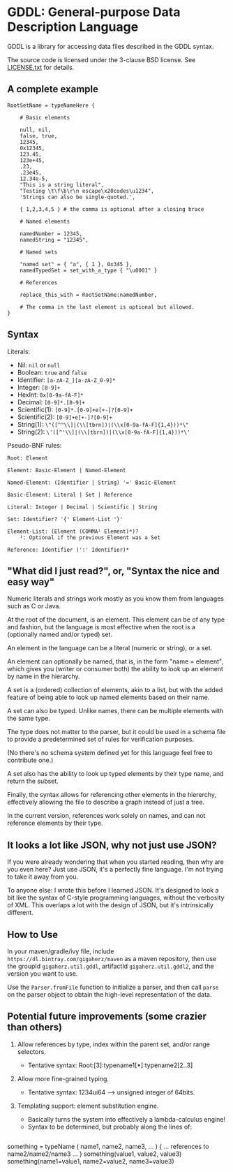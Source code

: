 GDDL: General-purpose Data Description Language
=============

GDDL is a library for accessing data files described in the GDDL syntax.

The source code is licensed under the 3-clause BSD license.
See [LICENSE.txt](/LICENSE.txt) for details.

A complete example
--------------------

```
RootSetName = typeNameHere {

    # Basic elements

    null, nil,
    false, true,
    12345,
    0x12345,
    123.45,
    123e+45,
    .23,
    .23e45,
    12.34e-5,
    "This is a string literal",
    "Testing \t\f\b\r\n escape\x20codes\u1234",
    'Strings can also be single-quoted.',

    { 1,2,3,4,5 } # the comma is optional after a closing brace

    # Named elements

    namedNumber = 12345,
    namedString = "12345",

    # Named sets

    "named set" = { "a", { 1 }, 0x345 },
    namedTypedSet = set_with_a_type { "\u0001" }

    # References

    replace_this_with = RootSetName:namedNumber,

    # The comma in the last element is optional but allowed.
}

```

Syntax
-------

Literals:

* Nil: ```nil``` or ```null```
* Boolean: ```true``` and ```false```
* Identifier: ```[a-zA-Z_][a-zA-Z_0-9]*```
* Integer: ```[0-9]+```
* HexInt: ```0x[0-9a-fA-F]*```
* Decimal: ```[0-9]*.[0-9]+```
* Scientific(1): ```[0-9]*.[0-9]+e[+-]?[0-9]+```
* Scientific(2): ```[0-9]+e[+-]?[0-9]+```
* String(1): ```\"([^"\\]|(\\[tbrn])|(\\x[0-9a-fA-F]{1,4}))*\"```
* String(2): ```\'([^'\\]|(\\[tbrn])|(\\x[0-9a-fA-F]{1,4}))*\'```

Pseudo-BNF rules:

```
Root: Element

Element: Basic-Element | Named-Element

Named-Element: (Identifier | String) '=' Basic-Element

Basic-Element: Literal | Set | Reference

Literal: Integer | Decimal | Scientific | String

Set: Identifier? '{' Element-List '}'

Element-List: (Element (COMMA¹ Element)*)?
    ¹: Optional if the previous Element was a Set

Reference: Identifier (':' Identifier)*
```

"What did I just read?", or, "Syntax the nice and easy way"
--------------------------------------------------

Numeric literals and strings work mostly as you know them from languages such as C or Java.

At the root of the document, is an element. This element can be of any type and fashion,
but the language is most effective when the root is a (optionally named and/or typed) set.

An element in the language can be a literal (numeric or string), or a set.

An element can optionally be named, that is, in the form "name = element",
which gives you (writer or consumer both) the ability to look up an element by name in the hierarchy.

A set is a (ordered) collection of elements, akin to a list, but with the added feature of
being able to look up named elements based on their name.

A set can also be typed. Unlike names, there can be multiple elements with the same type.

The type does not matter to the parser, but it could be used in a schema file
to provide a predetermined set of rules for verification purposes.

(No there's no schema system defined yet for this language feel free to contribute one.)

A set also has the ability to look up typed elements by their type name, and return the subset.

Finally, the syntax allows for referencing other elements in the hiererchy,
effectively allowing the file to describe a graph instead of just a tree.

In the current version, references work solely on names, and can not reference elements by their type.

It looks a lot like JSON, why not just use JSON?
------------------------------------------------

If you were already wondering that when you started reading, then why are you even here? Just use JSON, it's a perfectly fine language. I'm not trying to take it away from you.

To anyone else: I wrote this before I learned JSON. It's designed to look a bit like the syntax of C-style programming languages, without the verbosity of XML. This overlaps a lot with the design of JSON, but it's intrinsically different.

How to Use
--------------------

In your maven/gradle/ivy file, include `https://dl.bintray.com/gigaherz/maven` as a maven repository, then use the groupId `gigaherz.util.gddl`, artifactId `gigaherz.util.gddl2`, and the version you want to use.

Use the `Parser.fromFile` function to initialize a parser, and then call `parse` on the parser object to obtain the high-level representation of the data.

Potential future improvements (some crazier than others)
------------------------------

1. Allow references by type, index within the parent set, and/or range selectors.
   * Tentative syntax: Root:[3]:typename1[*]:typename2[2..3]

1. Allow more fine-grained typing.
   * Tentative syntax: 1234ui64 --> unsigned integer of 64bits.

1. Templating support: element substitution engine.
   * Basically turns the system into effectively a lambda-calculus engine!
   * Syntax to be determined, but probably along the lines of:
     ```
something = typeName ( name1, name2, name3, ... ) { 
... references to name2/name2/name3 ... 
}
something(value1, value2, value3)
something(name1=value1, name2=value2, name3=value3)
```